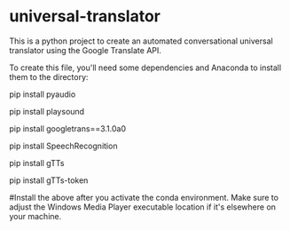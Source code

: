 # universal-translator
This is a python project to create an automated conversational universal translator using the Google Translate API.

To create this file, you'll need some dependencies and Anaconda to install them to the directory:

pip install pyaudio

pip install playsound

pip install googletrans==3.1.0a0

pip install SpeechRecognition

pip install gTTs

pip install gTTs-token

#Install the above after you activate the conda environment. Make sure to adjust the Windows Media Player executable location if it's elsewhere on your machine.
